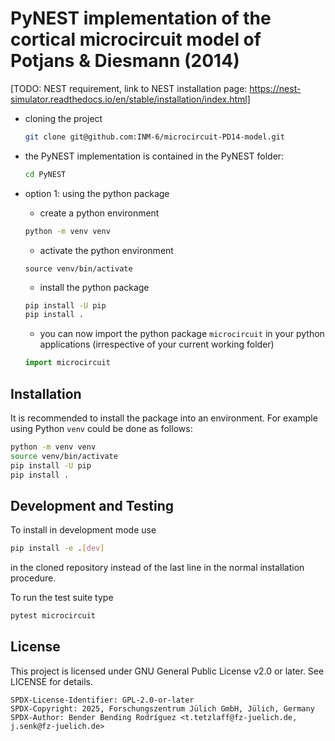 
# PyNEST implementation of the cortical microcircuit model of Potjans & Diesmann (2014)

[TODO: NEST requirement, link to NEST installation page: https://nest-simulator.readthedocs.io/en/stable/installation/index.html]

- cloning the project
  ```bash
  git clone git@github.com:INM-6/microcircuit-PD14-model.git
  ```
- the PyNEST implementation is contained in the PyNEST folder:
  ```bash
  cd PyNEST
  ```

- option 1: using the python package
  +  create a python environment
  ```bash
  python -m venv venv
  ```
  + activate the python environment
  ```
  source venv/bin/activate
  ```
  + install the python package
  ```bash
  pip install -U pip
  pip install .
  ```
  + you can now import the python package `microcircuit` in your python applications (irrespective of your current working folder)
  ```python
  import microcircuit
  ```

Installation
------------

It is recommended to install the package into an environment. For example
using Python `venv` could be done as follows:

```bash
python -m venv venv
source venv/bin/activate
pip install -U pip
pip install .
```

Development and Testing
-----------------------

To install in development mode use

```bash
pip install -e .[dev]
```

in the cloned repository instead of the last line in the normal installation
procedure.

To run the test suite type

```bash
pytest microcircuit
```


License
-------

This project is licensed under GNU General Public License v2.0 or later.
See LICENSE for details.

```
SPDX-License-Identifier: GPL-2.0-or-later
SPDX-Copyright: 2025, Forschungszentrum Jülich GmbH, Jülich, Germany
SPDX-Author: Bender Bending Rodríguez <t.tetzlaff@fz-juelich.de, j.senk@fz-juelich.de>
```
